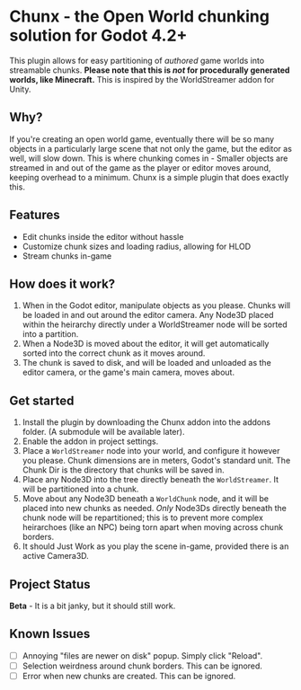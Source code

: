 # Chunx - the Open World chunking solution for Godot 4.2+

This plugin allows for easy partitioning of *authored* game worlds into streamable chunks.
**Please note that this is *not* for procedurally generated worlds, like Minecraft.**
This is inspired by the WorldStreamer addon for Unity.

## Why?

If you're creating an open world game, eventually there will be so many objects in a particularly large scene that not only the game, but the editor as well, will slow down.
This is where chunking comes in - Smaller objects are streamed in and out of the game as the player or editor moves around, keeping overhead to a minimum.
Chunx is a simple plugin that does exactly this.

## Features

- Edit chunks inside the editor without hassle
- Customize chunk sizes and loading radius, allowing for HLOD
- Stream chunks in-game

## How does it work?

1. When in the Godot editor, manipulate objects as you please. Chunks will be loaded in and out around the editor camera. Any Node3D placed within the heirarchy directly under a WorldStreamer node will be sorted into a partition.
2. When a Node3D is moved about the editor, it will get automatically sorted into the correct chunk as it moves around.
3. The chunk is saved to disk, and will be loaded and unloaded as the editor camera, or the game's main camera, moves about.

## Get started

1. Install the plugin by downloading the Chunx addon into the addons folder. (A submodule will be available later).
2. Enable the addon in project settings.
3. Place a `WorldStreamer` node into your world, and configure it however you please. Chunk dimensions are in meters, Godot's standard unit. The Chunk Dir is the directory that chunks will be saved in.
4. Place any Node3D into the tree directly beneath the `WorldStreamer`. It will be partitioned into a chunk.
5. Move about any Node3D beneath a `WorldChunk` node, and it will be placed into new chunks as needed. *Only* Node3Ds directly beneath the chunk node will be repartitioned; this is to prevent more complex heirarchoes (like an NPC) being torn apart when moving across chunk borders. 
6. It should Just Work as you play the scene in-game, provided there is an active Camera3D.

## Project Status

**Beta** - It is a bit janky, but it should still work.

## Known Issues

- [ ] Annoying "files are newer on disk" popup. Simply click "Reload".
- [ ] Selection weirdness around chunk borders. This can be ignored.
- [ ] Error when new chunks are created. This can be ignored.
